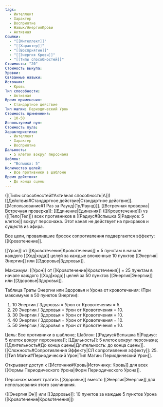 ```yaml
---
tags:
  - Интеллект
  - Характер
  - Восприятие
  - Навык/ЭнергияКрови
  - Активная
Ссылки:
  - "[[Интеллект]]"
  - "[[Характер]]"
  - "[[Восприятие]]"
  - "[[Энергия Крови]]"
  - "[[Типы способностей]]"
Стоимость: "20"
Стоимость выкупа: 
Уровни: 
Связанные навыки: 
Источник:
  - Кровь
Тип способности:
  - Активная
Время применения:
  - Стандартное действие
Тип магии: Периодический Урон
Стоимость применения:
  - 10-50
Используемый пул: 
Стоимость пула: 
Характеристики:
  - Интеллект
  - Характер
  - Восприятие
Дальность:
  - 5 клеток вокруг персонажа
Шаблон:
  - "Вспышка: 5"
Количество целей:
  - Все противники в шаблоне
Время действия:
  - До конца сцены
---
```

([[Типы способностей#Активная способность|А]]) [[Действия#Стандартное действие|Стандартное действие]]. [[Использование#1 Раз за Раунд|(1р/Раунд)]]. [[Встречная проверка|Встречная проверка]]: [[Единение|Единения]] ([[Кровотечение]]) vs ([[Тело|Тел]]) всех противников в [[Радиус#Вспышка 5|Радиусе: 5 клеток]] вокруг персонажа. Этот канал не действует на призраков и существ из эфира.

Все цели, провалившие бросок сопротивления подвергаются эффекту: [[Кровотечение]].

[[Урон]] от [[Кровотечение|Кровотечения]] = 5 пунктам в начале каждого [[Ход|хода]] целей за каждые вложенные 10 пунктов [[Энергия|Энергии]] или [[Здоровье|Здоровья]].

Максимум: [[Урон]] от [[Кровотечение|Кровотечения]] = 25 пунктам в начале каждого [[Ход|хода]] целей за 50 пунктов [[Энергия|Энергии]] или [[Здоровье|Здоровья]].

Таблица Траты Энергии или Здоровья и Урона от кровотечения:
(При максимуме в 50 пунктов Энергии):

1. 10 Энергии / Здоровья = Урон от Кровотечения = 5.
2. 20 Энергии / Здоровья = Урон от Кровотечения = 10.
3. 30 Энергии / Здоровья = Урон от Кровотечения = 10. 
4. 40 Энергии / Здоровья = Урон от Кровотечения = 10. 
5. 50 Энергии / Здоровья = Урон от Кровотечения = 10.

Цель: Все противники в шаблоне; Шаблон: [[Радиус#Вспышка 5|Радиус: 5 клеток вокруг персонажа]]; [[Дальность]]: 5 клеток вокруг персонажа; [[Длительность#До конца сцены|Длительность: до конца сцены]]. 
[[Сложность#Cопротивления Эффекту|СЛ сопротивления эффекту]]: 25. [[Тип Магии#Периодический Урон|Тип Магии: Периодический Урон]]. 

Открывает доступ к [[Источник#Кровь|Источнику: Кровь]] для всех [[Формы Периодического Урона|Форм Периодического Урона]].

Персонаж может тратить [[Здоровье]] вместо [[Энергия|Энергии]] для использования этого заклинания.

([[Энергия|Эн]] или [[Здоровье]]: 10 пунктов за каждые 5 пунктов Урона [[Кровотечение|Кровотечения]])